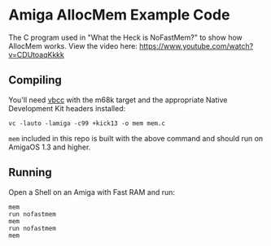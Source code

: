 # Amiga AllocMem Example Code

The C program used in "What the Heck is NoFastMem?" to show how AllocMem works.
View the video here: https://www.youtube.com/watch?v=CDUtoaqKkkk

## Compiling

You'll need [vbcc](http://sun.hasenbraten.de/vbcc/) with the m68k target and the appropriate Native
Development Kit headers installed:

```
vc -lauto -lamiga -c99 +kick13 -o mem mem.c
```

`mem` included in this repo is built with the above command and
should run on AmigaOS 1.3 and higher.

## Running

Open a Shell on an Amiga with Fast RAM and run:

```
mem
run nofastmem
mem
run nofastmem
mem
```
